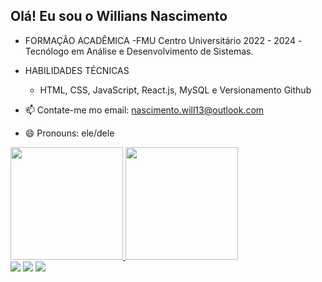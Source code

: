 ## Olá! Eu sou o Willians Nascimento


- FORMAÇÃO ACADÊMICA
   -FMU Centro Universitário 2022 - 2024
   -Tecnólogo em Análise e Desenvolvimento de Sistemas.

- HABILIDADES TÉCNICAS
   - HTML, CSS, JavaScript, React.js, MySQL e Versionamento Github

- 📫 Contate-me mo email: nascimento.will13@outlook.com
- 😄 Pronouns: ele/dele

<div>
  <a href="https://github.com/willnasciment">
  <img height="180em" src="https://github-readme-stats.vercel.app/api?username=willnasciment&show_icons=true&theme=dark&include_all_commits=true&count_private=true"/>
  <img height="180em" src="https://github-readme-stats.vercel.app/api/top-langs/?username=willnasciment&layout=compact&langs_count=7&theme=dark"/>
</div>

<div>
  <a href="https://www.instagram.com/will_nct/" target="_blank"><img src="https://img.shields.io/badge/-Instagram-%23E4405F?style=for-the-badge&logo=instagram&logoColor=white" target="_blank"></a>
 	<a href="https://discord.gg/WILL#0028" target="_blank"><img src="https://img.shields.io/badge/Discord-7289DA?style=for-the-badge&logo=discord&logoColor=white" target="_blank"></a> 
  <a href="https://www.linkedin.com/in/willians-nascimento-495664242/" target="_blank"><img src="https://img.shields.io/badge/-LinkedIn-%230077B5?style=for-the-badge&logo=linkedin&logoColor=white" target="_blank"></a> 
 
</div>
